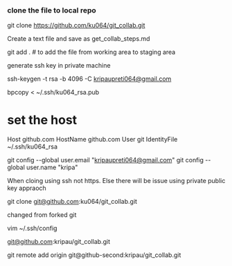 ### clone the file to local repo

git clone https://github.com/ku064/git_collab.git

Create a text file and save as get_collab_steps.md

git add .  # to add the file from working area to staging area


generate ssh key in private machine

ssh-keygen -t rsa -b 4096 -C kripaupreti064@gmail.com

bpcopy < ~/.ssh/ku064_rsa.pub

# set the host

Host github.com
  HostName github.com
  User git
  IdentityFile ~/.ssh/ku064_rsa

git config --global user.email "kripaupreti064@gmail.com"
git config --global user.name "kripa"


When cloing using ssh not https. Else there will be issue using  private public key appraoch


 git clone git@github.com:ku064/git_collab.git

 changed from forked git

vim ~/.ssh/config

git@github.com:kripau/git_collab.git

git remote add origin git@github-second:kripau/git_collab.git
